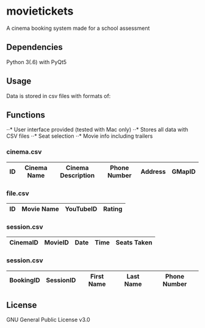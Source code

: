 # movietickets
A cinema booking system made for a school assessment
## Dependencies
Python 3(.6) with PyQt5
## Usage
Data is stored in csv files with formats of:
## Functions
⋅⋅* User interface provided (tested with Mac only)
⋅⋅* Stores all data with CSV files
⋅⋅* Seat selection
⋅⋅* Movie info including trailers
### cinema.csv

ID | Cinema Name | Cinema Description | Phone Number | Address | GMapID
--- | --- | --- | --- | --- | ---

### file.csv

ID | Movie Name | YouTubeID | Rating
--- | --- | --- | ---

### session.csv

CinemaID | MovieID | Date | Time | Seats Taken
--- | --- | --- | --- | ---

### session.csv

BookingID | SessionID | First Name | Last Name | Phone Number
--- | --- | --- | --- | ---

## License
GNU General Public License v3.0
